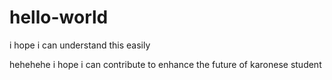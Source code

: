 # hello-world
i hope i can understand this easily

hehehehe
i hope i can contribute to enhance the future  of karonese student
